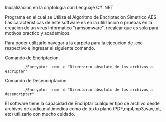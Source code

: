 Inicializacion en la criptologia con Lenguaje C# .NET

Programa en el cual se Utiliza el Algoritmo de Encriptacion Simetrico AES
Las caracteristicas de este software es en la utilizacion o pruebas en la creacion de un virus Informatico
"ramsomware", recalcar que es solo para motivos practico y academicos.

Para poder utilizarlo navegar a la carpeta para la ejecucion de .exe respectivo e ingresar el siguiente comando.

Comando de Encriptacion.

            ./Encryptor -rom -e "Directorio absoluto de los archivos a escriptar"
            
Comando de Desencriptacion.

            ./Encryptor -rom -d "Directorio absoluto de los archivos a desencriptar"
            
El software tiene la capacidad de Encriptar cualquier tipo de archivo desde archivos de audio,multimedioa como de texto plano
(PDF,mp4,mp3,wav,txt, etc) utilizarlo con mucho cuidado.
